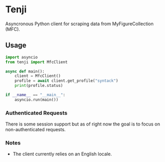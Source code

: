 # Tenji

Asyncronous Python client for scraping data from MyFigureCollection (MFC).

## Usage

```python
import asyncio
from tenji import MfcClient

async def main():
    client = MfcClient()
    profile = await client.get_profile("syntack")
    print(profile.status)

if __name__ == "__main__":
    asyncio.run(main())
```

### Authenticated Requests

There is some session support but as of right now the goal is to focus on non-authenticated requests.


### Notes

* The client currently relies on an English locale.